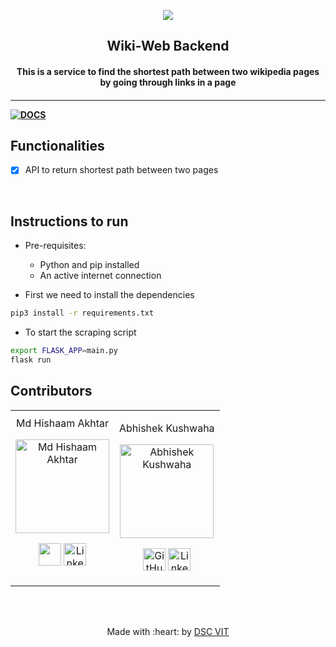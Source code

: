 <p align="center">
<a href="https://dscvit.com">
	<img src="https://user-images.githubusercontent.com/30529572/72455010-fb38d400-37e7-11ea-9c1e-8cdeb5f5906e.png" />
</a>
	<h2 align="center"> Wiki-Web Backend </h2>
	<h4 align="center"> This is a service to find the shortest path between two wikipedia pages by going through links in a page <h4>
</p>

---
[![DOCS](https://img.shields.io/badge/Documentation-see%20docs-green?style=flat-square&logo=appveyor)](INSERT_LINK_FOR_DOCS_HERE) 


## Functionalities
- [X]  API to return shortest path between two pages

<br>


## Instructions to run

* Pre-requisites:
	- Python and pip installed
	- An active internet connection

* First we need to install the dependencies 
```bash
pip3 install -r requirements.txt
```

* To start the scraping script

```bash
export FLASK_APP=main.py
flask run
```

## Contributors

<table>
<tr align="center">


<td>
Md Hishaam Akhtar
<p align="center">
<img src="https://media-exp1.licdn.com/dms/image/C5103AQF78B1xleVjmg/profile-displayphoto-shrink_200_200/0?e=1599091200&v=beta&t=h8dPr3Nozs8ZNIJZeLzuGm2Fr2TiN9xdXpcFuCIVg3Q" width="150" height="150" alt="Md Hishaam Akhtar">
</p>
<p align="center">
<a href = "https://github.com/mdhishaamakhtar"><img src = "http://www.iconninja.com/files/241/825/211/round-collaboration-social-github-code-circle-network-icon.svg" width="36" height = "36"/></a>
<a href = "https://www.linkedin.com/in/md-hishaam-akhtar-812a3019a/">
<img src = "http://www.iconninja.com/files/863/607/751/network-linkedin-social-connection-circular-circle-media-icon.svg" width="36" height="36" alt="LinkedIn"/>
</td>
<td>

Abhishek Kushwaha

<p align="center">
<img src="https://media-exp1.licdn.com/dms/image/C5103AQHUDNY-Gvm6BQ/profile-displayphoto-shrink_200_200/0?e=1599091200&v=beta&t=xqnJw7HLvqQDuknZP04mUthF2OmMdoJV3F5g096QgRY" width="150" height="150" alt="Abhishek Kushwaha">
</p>
<p align="center">
<a href = "https://github.com/abhishekkushwaha4u"><img src = "http://www.iconninja.com/files/241/825/211/round-collaboration-social-github-code-circle-network-icon.svg" width="36" height = "36" alt="GitHub"/></a>
<a href = "https://www.linkedin.com/in/abhishek-kushwaha-b04341194/">
<img src = "http://www.iconninja.com/files/863/607/751/network-linkedin-social-connection-circular-circle-media-icon.svg" width="36" height="36" alt="LinkedIn"/>
</td>
</table>
<br>
<br>

<p align="center">
	Made with :heart: by <a href="https://dscvit.com">DSC VIT</a>
</p>

